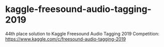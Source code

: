 # kaggle-freesound-audio-tagging-2019

44th place solution to Kaggle Freesound Audio Tagging 2019 Competition:
https://www.kaggle.com/c/freesound-audio-tagging-2019

